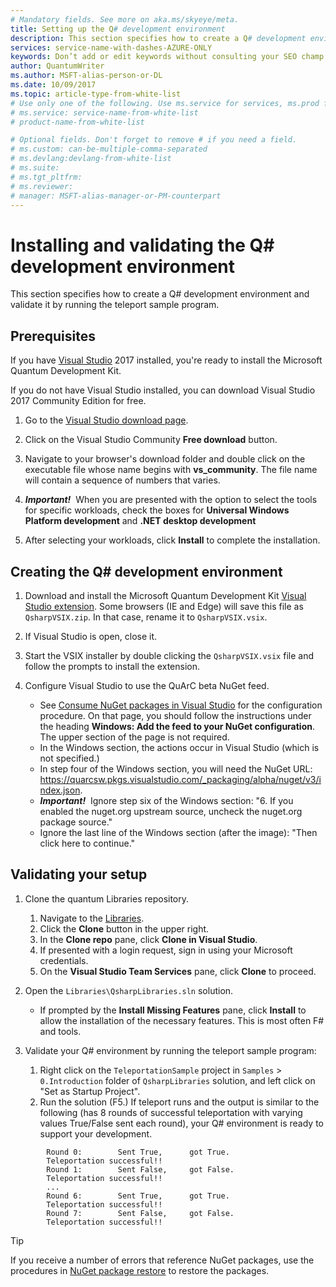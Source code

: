 ```yaml
---
# Mandatory fields. See more on aka.ms/skyeye/meta.
title: Setting up the Q# development environment 
description: This section specifies how to create a Q# development environment and validate it by running the teleport sample program. 
services: service-name-with-dashes-AZURE-ONLY 
keywords: Don’t add or edit keywords without consulting your SEO champ.
author: QuantumWriter
ms.author: MSFT-alias-person-or-DL
ms.date: 10/09/2017
ms.topic: article-type-from-white-list
# Use only one of the following. Use ms.service for services, ms.prod for on-prem. Remove the # before the relevant field.
# ms.service: service-name-from-white-list
# product-name-from-white-list

# Optional fields. Don't forget to remove # if you need a field.
# ms.custom: can-be-multiple-comma-separated
# ms.devlang:devlang-from-white-list
# ms.suite: 
# ms.tgt_pltfrm:
# ms.reviewer:
# manager: MSFT-alias-manager-or-PM-counterpart
---
```


# Installing and validating the Q# development environment

This section specifies how to create a Q# development environment and validate it by running the teleport sample program.

## Prerequisites

If you have [Visual Studio](https://www.visualstudio.com/) 2017 installed, you're ready to install the Microsoft Quantum Development Kit.

If you do not have Visual Studio installed, you can download Visual Studio 2017 Community Edition for free.
1. Go to the [Visual Studio download page](https://www.visualstudio.com/downloads/).

1. Click on the Visual Studio Community **Free download** button.

2. Navigate to your browser's download folder and double click on the executable file whose name begins with **vs_community**. The file name will contain a sequence of numbers that varies.

3. _**Important!**_ &nbsp;When you are presented with the option to select the tools for specific workloads, check the boxes for **Universal Windows Platform development** and **.NET desktop development**

4. After selecting your workloads, click **Install** to complete the installation.

## Creating the Q# development environment 

1. Download and install the Microsoft Quantum Development Kit [Visual Studio extension](https://solidrepo.blob.core.windows.net/alpha/latest/QsharpVSIX.vsix). 
Some browsers (IE and Edge) will save this file as `QsharpVSIX.zip`. In that case, rename it to `QsharpVSIX.vsix`.

1. If Visual Studio is open, close it.

1. Start the VSIX installer by double clicking the `QsharpVSIX.vsix` file and follow the prompts to install the extension.

1. Configure Visual Studio to use the QuArC beta NuGet feed. 
    - See [Consume NuGet packages in Visual Studio](https://www.visualstudio.com/en-us/docs/package/nuget/consume) for the configuration procedure. On that page, you should follow the instructions under the heading **Windows: Add the feed to your NuGet configuration**. The upper section of the page is not required.
    - In the Windows section, the actions occur in Visual Studio (which is not specified.)
    - In step four of the Windows section, you will need the NuGet URL: https://quarcsw.pkgs.visualstudio.com/_packaging/alpha/nuget/v3/index.json.
    - _**Important!**_  &nbsp;Ignore step six of the Windows section: "6. If you enabled the nuget.org upstream source, uncheck the nuget.org package source."
    - Ignore the last line of the Windows section (after the image): "Then click here to continue."

## Validating your setup

1. Clone the quantum Libraries repository.
    1. Navigate to the [Libraries](https://quarcsw.visualstudio.com/_git/Libraries).
    2. Click the **Clone** button in the upper right.
    3. In the **Clone repo** pane, click **Clone in Visual Studio**.
    4. If presented with a login request, sign in using your Microsoft credentials.
    5. On the **Visual Studio Team Services** pane, click **Clone** to proceed.

2. Open the `Libraries\QsharpLibraries.sln` solution. 
    - If prompted by the **Install Missing Features** pane, click **Install** to allow the installation of the necessary features. This is most often F# and tools.

3. Validate your Q# environment by running the teleport sample program:
    
   1. Right click on the `TeleportationSample` project in `Samples` > `0.Introduction` folder of `QsharpLibraries` solution, and left click on "Set as Startup Project".
   2. Run the solution (F5.) If teleport runs and the output is similar to the following (has 8 rounds of successful teleportation with varying values True/False sent each round), your Q# environment is ready to support your development.

```
        Round 0:        Sent True,      got True. 
        Teleportation successful!!
        Round 1:        Sent False,     got False. 
        Teleportation successful!!
        ...
        Round 6:        Sent True,      got True. 
        Teleportation successful!!
        Round 7:        Sent False,     got False. 
        Teleportation successful!!
```

> [!Tip]
> If you receive a number of errors that reference NuGet packages, use the procedures in [NuGet package restore](https://docs.microsoft.com/en-us/nuget/consume-packages/package-restore) to restore the packages.
